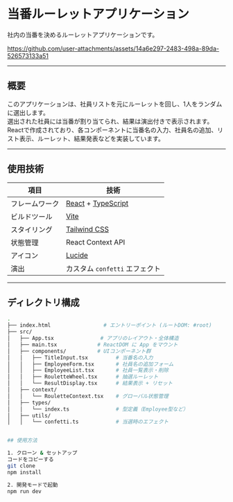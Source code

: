 # 当番ルーレットアプリケーション

社内の当番を決めるルーレットアプリケーションです。

https://github.com/user-attachments/assets/14a6e297-2483-498a-89da-526573133a51

---

## 概要

このアプリケーションは、社員リストを元にルーレットを回し、1人をランダムに選出します。  
選出された社員には当番が割り当てられ、結果は演出付きで表示されます。
Reactで作成されており、各コンポーネントに当番名の入力、社員名の追加、リスト表示、ルーレット、結果発表などを実装しています。

---

## 使用技術

| 項目 | 技術 |
|------|------|
| フレームワーク | [React](https://reactjs.org/) + [TypeScript](https://www.typescriptlang.org/) |
| ビルドツール | [Vite](https://vitejs.dev/) |
| スタイリング | [Tailwind CSS](https://tailwindcss.com/) |
| 状態管理 | React Context API |
| アイコン | [Lucide](https://lucide.dev/) |
| 演出 | カスタム `confetti` エフェクト |

---

## ディレクトリ構成

```bash
.
├── index.html                 # エントリーポイント (ルートDOM: #root)
├── src/
│   ├── App.tsx               # アプリのレイアウト・全体構造
│   ├── main.tsx             # ReactDOM に App をマウント
│   ├── components/          # UIコンポーネント群
│   │   ├── TitleInput.tsx         # 当番名の入力
│   │   ├── EmployeeForm.tsx       # 社員名の追加フォーム
│   │   ├── EmployeeList.tsx       # 社員一覧表示・削除
│   │   ├── RouletteWheel.tsx      # 抽選ルーレット
│   │   └── ResultDisplay.tsx      # 結果表示 + リセット
│   ├── context/
│   │   └── RouletteContext.tsx    # グローバル状態管理
│   ├── types/
│   │   └── index.ts               # 型定義（Employee型など）
│   ├── utils/
│   │   └── confetti.ts            # 当選時のエフェクト


## 使用方法

1. クローン & セットアップ
コードをコピーする
git clone 
npm install

2. 開発モードで起動
npm run dev


